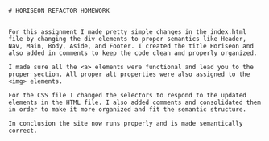     # HORISEON REFACTOR HOMEWORK


    For this assignment I made pretty simple changes in the index.html file by changing the div elements to proper semantics like Header, Nav, Main, Body, Aside, and Footer. I created the title Horiseon and also added in comments to keep the code clean and properly organized.

    I made sure all the <a> elements were functional and lead you to the proper section. All proper alt properties were also assigned to the <img> elements.

    For the CSS file I changed the selectors to respond to the updated elements in the HTML file. I also added comments and consolidated them in order to make it more organized and fit the semantic structure. 

    In conclusion the site now runs properly and is made semantically correct.


